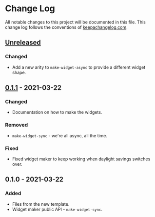 # Change Log
All notable changes to this project will be documented in this file. This change log follows the conventions of [keepachangelog.com](http://keepachangelog.com/).

## [Unreleased]
### Changed
- Add a new arity to `make-widget-async` to provide a different widget shape.

## [0.1.1] - 2021-03-22
### Changed
- Documentation on how to make the widgets.

### Removed
- `make-widget-sync` - we're all async, all the time.

### Fixed
- Fixed widget maker to keep working when daylight savings switches over.

## 0.1.0 - 2021-03-22
### Added
- Files from the new template.
- Widget maker public API - `make-widget-sync`.

[Unreleased]: https://github.com/your-name/interview/compare/0.1.1...HEAD
[0.1.1]: https://github.com/your-name/interview/compare/0.1.0...0.1.1
